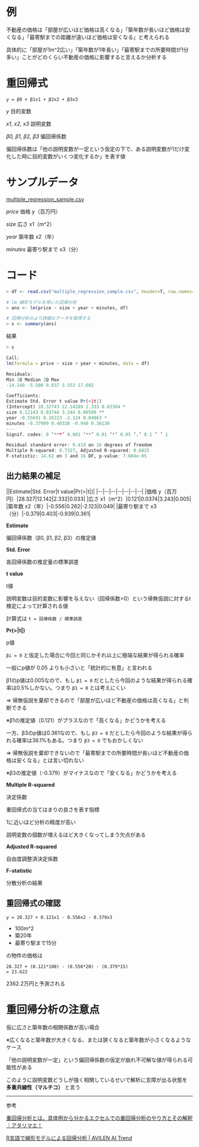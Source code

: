 # 例

不動産の価格は「部屋が広いほど価格は高くなる」「築年数が長いほど価格は安くなる」「最寄駅までの距離が遠いほど価格は安くなる」と考えられる

具体的に「部屋が1m^2広い」「築年数が1年長い」「最寄駅までの所要時間が1分多い」ことがどのくらい不動産の価格に影響すると言えるか分析する

# 重回帰式

`y = β0 + β1x1 + β2x2 + β3x3`

*y* 目的変数

*x1, x2, x3* 説明変数

*β0, β1, β2, β3* 偏回帰係数

偏回帰係数は「他の説明変数が一定という仮定の下で、ある説明変数が1だけ変化した時に目的変数がいくつ変化するか」を表す値

# サンプルデータ

[multiple_regression_sample.csv](https://github.com/krabben27/tokei-note/tree/master/%E5%9B%9E%E5%B8%B0%E5%88%86%E6%9E%90/multiple_regression_sample.csv)

*price* 価格 y（百万円）

*size* 広さ x1（m^2）

*year* 築年数 x2（年）

*minutes* 最寄り駅まで x3（分）

# コード

```r
> df <- read.csv("multiple_regression_sample.csv", header=T, row.names=1)

# lm 線形モデルを用いた回帰分析
> ans <- lm(price ~ size + year + minutes, df)

# 回帰分析のより詳細なデータを取得する
> s <- summary(ans)
```

結果

```r
> s

Call:
lm(formula = price ~ size + year + minutes, data = df)

Residuals:
Min 1Q Median 3Q Max
-14.140 -5.500 0.837 3.553 17.602

Coefficients:
Estimate Std. Error t value Pr(>|t|)
(Intercept) 28.32743 12.14289 2.333 0.03304 *
size 0.12143 0.03744 3.244 0.00509 **
year -0.55691 0.26223 -2.124 0.04963 *
minutes -0.37909 0.40338 -0.940 0.36130
---
Signif. codes: 0 ‘***’ 0.001 ‘**’ 0.01 ‘*’ 0.05 ‘.’ 0.1 ‘ ’ 1

Residual standard error: 9.419 on 16 degrees of freedom
Multiple R-squared: 0.7327, Adjusted R-squared: 0.6825
F-statistic: 14.62 on 3 and 16 DF, p-value: 7.604e-05
```

## 出力結果の補足

||Estimate|Std. Error|t value|Pr(>\|t\|)|
|--|--|--|--|--|--|--|
|価格 y（百万円）|28.327|12.142|2.332|0.033|
|広さ x1（m^2）|0.121|0.0374|3.243|0.005|
|築年数 x2（年）|-0.556|0.262|-2.123|0.049|
|最寄り駅まで x3（分）|-0.379|0.403|-0.939|0.361|

**Estimate**

偏回帰係数（β0, β1, β2, β3）の推定値

**Std. Error**

各回帰係数の推定量の標準誤差

**t value**

t値

説明変数は目的変数に影響を与えない（回帰係数=0）という帰無仮説に対するt検定によって計算される値

計算式は `t = 回帰係数 / 標準誤差`

**Pr(>|t|)**

p値

`βi = 0` と仮定した場合に今回と同じかそれ以上に極端な結果が得られる確率

一般にp値が 0.05 よりも小さいと「統計的に有意」と言われる

β1のp値は0.005なので、もし `β1 = 0` だとしたら今回のような結果が得られる確率は0.5%しかない。つまり `β1 = 0` とは考えにくい

=> 帰無仮説を棄却できるので「部屋が広いほど不動産の価格は高くなる」と判断できる

※β1の推定値（0.121）がプラスなので「高くなる」かどうかを考える

一方、β3のp値は0.361なので、もし `β3 = 0` だとしたら今回のような結果が得られる確率は36.1%もある。つまり `β3 = 0` でもおかしくない

=> 帰無仮説を棄却できないので「最寄駅までの所要時間が長いほど不動産の価格は安くなる」とは言い切れない

※β3の推定値（-0.379）がマイナスなので「安くなる」かどうかを考える

**Multiple R-squared**

決定係数

重回帰式の当てはまりの良さを表す指標

1に近いほど分析の精度が高い

説明変数の個数が増えるほど大きくなってしまう欠点がある

**Adjusted R-squared**

自由度調整済決定係数

**F-statistic**

分散分析の結果

## 重回帰式の確認

```
y = 28.327 + 0.121x1 - 0.556x2 - 0.379x3
```

- 100m^2
- 築20年
- 最寄り駅まで15分

の物件の価格は

```
28.327 + (0.121*100) - (0.556*20) - (0.379*15)
= 23.622
```

2362.2万円と予測される

# 重回帰分析の注意点

仮に広さと築年数の相関係数が高い場合

※広くなると築年数が大きくなる、または狭くなると築年数が小さくなるようなケース

「他の説明変数が一定」という偏回帰係数の仮定が崩れ不可解な値が得られる可能性がある

このように説明変数どうしが強く相関しているせいで解析に支障が出る状態を **多重共線性（マルチコ）** と言う

---

参考

[重回帰分析とは。具体例から分かるエクセルでの重回帰分析のやり方とその解釈｜アタリマエ！](https://atarimae.biz/archives/18904)

[R言語で線形モデルによる回帰分析 | AVILEN AI Trend](https://to-kei.net/programming/r-beginner/r-3/)
